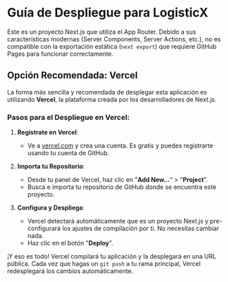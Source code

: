 # Guía de Despliegue para LogisticX

Este es un proyecto Next.js que utiliza el App Router. Debido a sus características modernas (Server Components, Server Actions, etc.), no es compatible con la exportación estática (`next export`) que requiere GitHub Pages para funcionar correctamente.

## Opción Recomendada: Vercel

La forma más sencilla y recomendada de desplegar esta aplicación es utilizando **Vercel**, la plataforma creada por los desarrolladores de Next.js.

### Pasos para el Despliegue en Vercel:

1.  **Regístrate en Vercel**:
    -   Ve a [vercel.com](https://vercel.com) y crea una cuenta. Es gratis y puedes registrarte usando tu cuenta de GitHub.

2.  **Importa tu Repositorio**:
    -   Desde tu panel de Vercel, haz clic en "**Add New...**" > "**Project**".
    -   Busca e importa tu repositorio de GitHub donde se encuentra este proyecto.

3.  **Configura y Despliega**:
    -   Vercel detectará automáticamente que es un proyecto Next.js y pre-configurará los ajustes de compilación por ti. No necesitas cambiar nada.
    -   Haz clic en el botón "**Deploy**".

¡Y eso es todo! Vercel compilará tu aplicación y la desplegará en una URL pública. Cada vez que hagas un `git push` a tu rama principal, Vercel redesplegará los cambios automáticamente.

